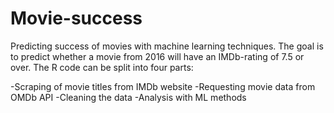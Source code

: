# Movie-success
Predicting success of movies with machine learning techniques. The goal is to predict whether a movie from 2016 will have an IMDb-rating of 7.5 or over. The R code can be split into four parts:

-Scraping of movie titles from IMDb website
-Requesting movie data from OMDb API
-Cleaning the data
-Analysis with ML methods




